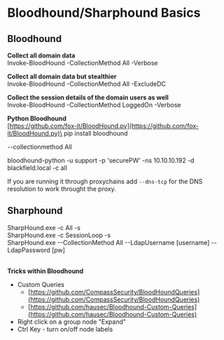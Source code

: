 # Bloodhound/Sharphound Basics

## **Bloodhound**

**Collect all domain data**\
Invoke-BloodHound -CollectionMethod All -Verbose

**Collect all domain data but stealthier**\
Invoke-BloodHound -CollectionMethod All -ExcludeDC

**Collect the session details of the domain users as well**\
Invoke-BloodHound -CollectionMethod LoggedOn -Verbose

**Python Bloodhound**\
[https://github.com/fox-it/BloodHound.py](https://github.com/fox-it/BloodHound.py)\
pip install bloodhound

\--collectionmethod All

bloodhound-python -u support -p 'securePW' -ns 10.10.10.192 -d blackfield.local -c all

If you are running it through proxychains add `--dns-tcp` for the DNS resolution to work throught the proxy.

## Sharphound

SharpHound.exe -c All -s\
SharpHound.exe -c SessionLoop -s\
SharpHound.exe --CollectionMethod All --LdapUsername \[username] --LdapPassword \[pw]

\
**Tricks within Bloodhound**

* Custom Queries
  * [https://github.com/CompassSecurity/BloodHoundQueries](https://github.com/CompassSecurity/BloodHoundQueries)
  * [https://github.com/hausec/Bloodhound-Custom-Queries](https://github.com/hausec/Bloodhound-Custom-Queries)
* Right click on a group node "Expand"
* Ctrl Key - turn on/off node labels


